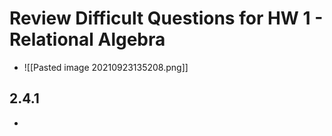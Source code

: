 # Review Difficult Questions for HW 1 - Relational Algebra

* ![[Pasted image 20210923135208.png]]
## 2.4.1
* 
